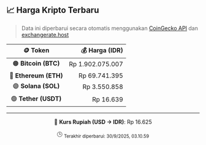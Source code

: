 

<!-- HARGA_KRIPTO -->
## 📈 Harga Kripto Terbaru

> Data ini diperbarui secara otomatis menggunakan [CoinGecko API](https://www.coingecko.com/) dan [exchangerate.host](https://exchangerate.host/)

<div align="center">

| 🪙 Token | 💰 Harga (IDR) |
|:------:|---------------:|
| 🟠 **Bitcoin (BTC)**   | Rp 1.902.075.007 |
| 🔵 **Ethereum (ETH)**  | Rp 69.741.395 |
| 🟣 **Solana (SOL)**    | Rp 3.550.858 |
| 🟢 **Tether (USDT)**   | Rp 16.639 |

---

💱 **Kurs Rupiah (USD → IDR)**: Rp 16.625

🕒 <sub>Terakhir diperbarui: 30/9/2025, 03.10.59</sub>

</div>
<!-- /HARGA_KRIPTO -->